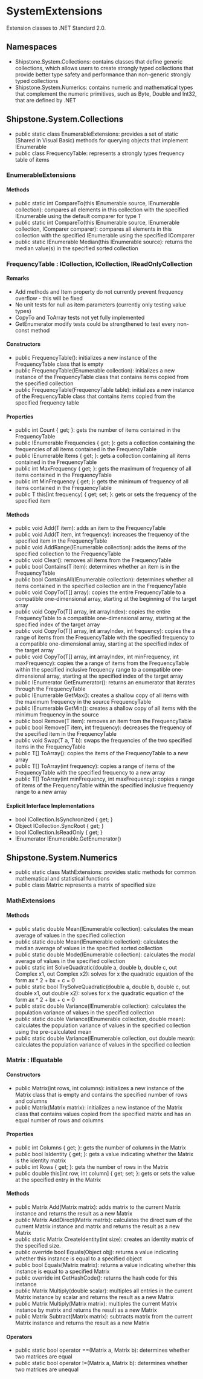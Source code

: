 # SystemExtensions

Extension classes to .NET Standard 2.0.

## Namespaces
- Shipstone.System.Collections: contains classes that define generic collections, which allows users to create strongly typed collections that provide better type safety and performance than non-generic strongly typed collections
- Shipstone.System.Numerics: contains numeric and mathematical types that complement the numeric primitives, such as Byte, Double and Int32, that are defined by .NET

## Shipstone.System.Collections
- public static class EnumerableExtensions: provides a set of static (Shared in Visual Basic) methods for querying objects that implement IEnumerable<T>
- public class FrequencyTable<T>: represents a strongly types frequency table of items

### EnumerableExtensions
#### Methods
- public static int CompareTo(this IEnumerable<T> source, IEnumerable<T> collection): compares all elements in this collection with the specified IEnumerable<T> using the default comparer for type T
- public static int CompareTo(this IEnumerable<T> source, IEnumerable<T> collection, IComparer<T> comparer): compares all elements in this collection with the specified IEnumerable<T> using the specified IComparer<T>
- public static IEnumerable<T> Median(this IEnumerable<T> source): returns the median value(s) in the specified sorted collection

### FrequencyTable<T> : ICollection, ICollection<T>, IReadOnlyCollection<T>
#### Remarks
- Add methods and Item property do not currently prevent frequency overflow - this will be fixed
- No unit tests for null as item parameters (currently only testing value types)
- CopyTo and ToArray tests not yet fully implemented
- GetEnumerator modify tests could be strengthened to test every non-const method

#### Constructors
- public FrequencyTable(): initializes a new instance of the FrequencyTable<T> class that is empty
- public FrequencyTable(IEnumerable<T> collection): initializes a new instance of the FrequencyTable<T> class that contains items copied from the specified collection
- public FrequencyTable(FrequencyTable<T> table): initializes a new instance of the FrequencyTable<T> class that contains items copied from the specified frequency table

#### Properties
- public int Count { get; }: gets the number of items contained in the FrequencyTable<T>
- public IEnumerable<int> Frequencies { get; }: gets a collection containing the frequencies of all items contained in the FrequencyTable<T>
- public IEnumerable<T> Items { get; }: gets a collection containing all items contained in the FrequencyTable<T>
- public int MaxFrequency { get; }: gets the maximum of frequency of all items contained in the FrequencyTable<T>
- public int MinFrequency { get; }: gets the minimum of frequency of all items contained in the FrequencyTable<T>
- public T this[int frequency] { get; set; }: gets or sets the frequency of the specified item

#### Methods
- public void Add(T item): adds an item to the FrequencyTable<T>
- public void Add(T item, int frequency): increases the frequency of the specified item in the FrequencyTable<T>
- public void AddRange(IEnumerable<T> collection): adds the items of the specified collection to the FrequencyTable<T>
- public void Clear(): removes all items from the FrequencyTable<T>
- public bool Contains(T item): determines whether an item is in the FrequencyTable<T>
- public bool ContainsAll(IEnumerable<T> collection): determines whether all items contained in the specified collection are in the FrequencyTable<T>
- public void CopyTo(T[] array): copies the entire FrequencyTable<T> to a compatible one-dimensional array, starting at the beginning of the target array
- public void CopyTo(T[] array, int arrayIndex): copies the entire FrequencyTable<T> to a compatible one-dimensional array, starting at the specified index of the target array
- public void CopyTo(T[] array, int arrayIndex, int frequency): copies the a range of items from the FrequencyTable<T> with the specified frequency to a compatible one-dimensional array, starting at the specified index of the target array
- public void CopyTo(T[] array, int arrayIndex, int minFrequency, int maxFrequency): copies the a range of items from the FrequencyTable<T> within the specified inclusive frequency range to a compatible one-dimensional array, starting at the specified index of the target array
- public IEnumerator<T> GetEnumerator(): returns an enumerator that iterates through the FrequencyTable<T>
- public IEnumerable<T> GetMax(): creates a shallow copy of all items with the maximum frequency in the source FrequencyTable<T>
- public IEnumerable<T> GetMin(): creates a shallow copy of all items with the minimum frequency in the source
- public bool Remove(T item): removes an item from the FrequencyTable<T>
- public bool Remove(T item, int frequency): decreases the frequency of the specified item in the FrequencyTable<T>
- public void Swap(T a, T b): swaps the frequencies of the two specified items in the FrequencyTable<T>
- public T[] ToArray(): copies the items of the FrequencyTable<T> to a new array
- public T[] ToArray(int frequency): copies a range of items of the FrequencyTable<T> with the specified frequency to a new array
- public T[] ToArray(int minFrequency, int maxFrequency): copies a range of items of the FrequencyTable<T> within the specified inclusive frequency range to a new array

#### Explicit Interface Implementations
- bool ICollection.IsSynchronized { get; }
- Object ICollection.SyncRoot { get; }
- bool ICollection<T>.IsReadOnly { get; }
- IEnumerator IEnumerable.GetEnumerator()

## Shipstone.System.Numerics
- public static class MathExtensions: provides static methods for common mathematical and statistical functions
- public class Matrix: represents a matrix of specified size

### MathExtensions
#### Methods
- public static double Mean(IEnumerable<double> collection): calculates the mean average of values in the specified collection
- public static double Mean(IEnumerable<double> collection): calculates the median average of values in the specified sorted collection
- public static double Mode(IEnumerable<double> collection): calculates the modal average of values in the specified collection
- public static int SolveQuadratic(double a, double b, double c, out Complex x1, out Complex x2): solves for x the quadratic equation of the form ax ^ 2 + bx + c = 0
- public static bool TrySolveQuadratic(double a, double b, double c, out double x1, out double x2): solves for x the quadratic equation of the form ax ^ 2 + bx + c = 0
- public static double Variance(IEnumerable<double> collection): calculates the population variance of values in the specified collection
- public static double Variance(IEnumerable<double> collection, double mean): calculates the population variance of values in the specified collection using the pre-calculated mean
- public static double Variance(IEnumerable<double> collection, out double mean): calculates the population variance of values in the specified collection

### Matrix : IEquatable<Matrix>
#### Constructors
- public Matrix(int rows, int columns): initializes a new instance of the Matrix class that is empty and contains the specified number of rows and columns
- public Matrix(Matrix matrix): initializes a new instance of the Matrix class that contains values copied from the specified matrix and has an equal number of rows and columns

#### Properties
- public int Columns { get; }: gets the number of columns in the Matrix
- public bool IsIdentity { get; }: gets a value indicating whether the Matrix is the identity matrix
- public int Rows { get; }: gets the number of rows in the Matrix
- public double this[int row, int column] { get; set; }: gets or sets the value at the specified entry in the Matrix

#### Methods
- public Matrix Add(Matrix matrix): adds matrix to the current Matrix instance and returns the result as a new Matrix
- public Matrix AddDirect(Matrix matrix): calculates the direct sum of the current Matrix instance and matrix and returns the result as a new Matrix
- public static Matrix CreateIdentity(int size): creates an identity matrix of the specified size.
- public override bool Equals(Object obj): returns a value indicating whether this instance is equal to a specified object
- public bool Equals(Matrix matrix): returns a value indicating whether this instance is equal to a specified Matrix
- public override int GetHashCode(): returns the hash code for this instance
- public Matrix Multiply(double scalar): multiples all entries in the current Matrix instance by scalar and returns the result as a new Matrix
- public Matrix Multiply(Matrix matrix): multiples the current Matrix instance by matrix and returns the result as a new Matrix
- public Matrix Subtract(Matrix matrix): subtracts matrix from the current Matrix instance and returns the result as a new Matrix

#### Operators
- public static bool operator ==(Matrix a, Matrix b): determines whether two matrices are equal
- public static bool operator !=(Matrix a, Matrix b): determines whether two matrices are unequal
